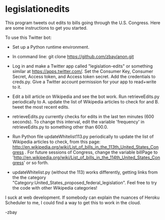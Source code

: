 legislationedits
================

This program tweets out edits to bills going through the U.S. Congress. Here are some instructions to get you started.

To use  this Twitter bot:

* Set up a Python runtime environment.

* In command line: git clone https://github.com/zbay/anon.git

* Log in and make a Twitter app called "legislation-edits" or something similar at https://apps.twitter.com/. Set the Consumer Key, Consumer Secret, Access token, and Access token secret. Add the credentials to creds.py. Give a Twitter account permission for your app to read+write to it.

* Edit a bill article on Wikipedia and see the bot work.
Run retrieveEdits.py periodically to A. update the list of Wikipedia articles to check for and B. tweet the most recent edits.

* retrieveEdits.py currently checks for edits in the last ten minutes (600 seconds). To change this interval, edit the variable 'frequency' in retrieveEdits.py to something other than 600.0.

* Run Python file updateWhitelist113.py periodically to update the list of Wikipedia articles to check, from this page: http://en.wikipedia.org/wiki/List_of_bills_in_the_113th_United_States_Congress . For future sessions of Congress, change the variable billPage to 'http://en.wikipedia.org/wiki/List_of_bills_in_the_114th_United_States_Congress' or so forth. 
 
* updateWhitelist.py (without the 113) works differently, getting links from the the category "Category:United_States_proposed_federal_legislation". Feel free to try the code with other Wikipedia categories!

I suck at web development. If somebody can explain the nuances of Heroku Scheduler to me, I could find a way to get this to work in the cloud.

-zbay
